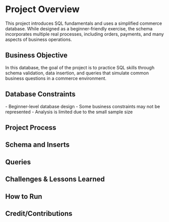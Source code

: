 # Project Overview

This project introduces SQL fundamentals and uses a simplified commerce database. While designed as a beginner-friendly exercise, the schema incorporates multiple real processes, including orders, payments, and many aspects of business operations.

## Business Objective 

In this database, the goal of the project is to practice SQL skills through schema validation, data insertion, and queries that simulate common business questions in a commerce environment. 

## Database Constraints 

\- Beginner-level database design 
\- Some business constraints may not be represented 
\- Analysis is limited due to the small sample size


## Project Process


## Schema and Inserts 


## Queries 


## Challenges & Lessons Learned 


## How to Run 


## Credit/Contributions 


